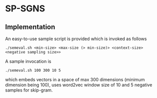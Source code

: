 # SP-SGNS

## Implementation

An easy-to-use sample script is provided which is invoked as follows

``
./semeval.sh <min-size> <max-size (> min-size)> <context-size> <negative sampling size>>
``

A sample invocation is

``
./semeval.sh 100 300 10 5 
``

which embeds vectors in a space of max 300 dimensions (minimum dimension being 100), uses word2vec window size of 10 and 5 negative samples for skip-gram. 
